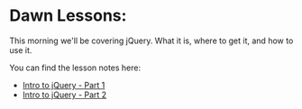 # Dawn Lessons:

This morning we'll be covering jQuery. What it is, where to get it, and how to use it.

You can find the lesson notes here:
  * [Intro to jQuery - Part 1](jq_1.md)
  * [Intro to jQuery - Part 2](jq_2.md)
